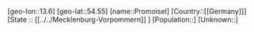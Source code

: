 ﻿---
location: [54.55,13.6]
mapzoom: [7,12] 
mapmarker: city 
type: City
tags:
- geo/City


SpocWebEntityId: 33534
isDeleted: false
confidential: public

---
[geo-lon::13.6]
[geo-lat::54.55]
[name::Promoisel]
[Country::[[Germany]]]
[State :: [[../../Mecklenburg-Vorpommern]] ]
[Population::]
[Unknown::]

